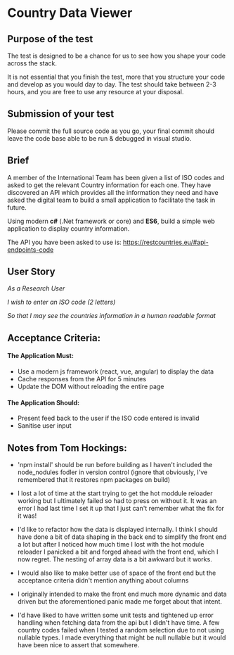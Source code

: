 # Country Data Viewer 
 

## Purpose of the test

The test is designed to be a chance for us to see how you shape your code across the stack.  

It is not essential that you finish the test, more that you structure your code and develop as you would day to day. The test should take between 2-3 hours, and you are free to use any resource at your disposal.  

## Submission of your test

Please commit the full source code as you go, your final commit should leave the code base able to be run & debugged in visual studio. 

## Brief 

A member of the International Team has been given a list of ISO codes and asked to get the relevant Country information for each one. They have discovered an API which provides all the information they need and have asked the digital team to build a small application to facilitate the task in future. 

Using modern __c#__ (.Net framework or core) and __ES6__, build a simple web application to display country information. 

The API you have been asked to use is: https://restcountries.eu/#api-endpoints-code 

## User Story

*As a Research User*

*I wish to enter an ISO code (2 letters)*

*So that I may see the countries information in a human readable format*


## Acceptance Criteria: 

#### The Application Must: 

* Use a modern js framework (react, vue, angular) to display the data
* Cache responses from the API for 5 minutes
* Update the DOM without reloading the entire page 

#### The Application Should: 

* Present feed back to the user if the ISO code entered is invalid 
* Sanitise user input 


## Notes from Tom Hockings:

* 'npm install' should be run before building as I haven't included the node_nodules fodler in version control (ignore that obviously, I've remembered that it restores npm packages on build)

* I lost a lot of time at the start trying to get the hot moddule reloader working but I ultimately failed so had to press on without it. It was an error I had last time I set it up that I just can't remember what the fix for it was!

* I'd like to refactor how the data is displayed internally. I think I should have done a bit of data shaping in the back end to simplify the front end a lot but after I noticed how much time I lost with the hot module reloader I panicked a bit and forged ahead with the front end, which I now regret. The nesting of array data is a bit awkward but it works.

* I would also like to make better use of space of the front end but the acceptance criteria didn't mention anything about columns

* I originally intended to make the front end much more dynamic and data driven but the aforementioned panic made me forget about that intent.

* I'd have liked to have written some unit tests and tightened up error handling when fetching data from the api but I didn't have time. A few country codes failed when I tested a random selection due to not using nullable types. I made everything that might be null nullable but it would have been nice to assert that somewhere.
 

 